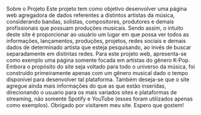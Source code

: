 Sobre o Projeto
    Este projeto tem como objetivo desenvolver uma página web agregadora de dados referentes a distintos artistas da música, considerando bandas, solistas, compositores, produtores e demais profissionais que possuam produções musicais.
    Sendo assim, o intuito deste site é proporcionar ao usuário um lugar em que possa ver todos as informações, lançamentos, produções, projetos, redes sociais e demais dados de determinado artista que esteja pesquisando, ao invés de buscar separadamente em distintas redes.
    Para este projeto web, apresenta-se como exemplo uma página somente focada em artistas do gênero K-Pop. Embora o propósito do site seja voltado para todo o universo da música, foi construído primeiramente apenas com um gênero musical dado o tempo disponível para desenvolver tal plataforma.
    Também deseja-se que o site agregue ainda mais informações do que as que estão inseridas, direcionando o usuario para os mais variados sites e plataformas de streaming, não somente Spotify e YouTube (esses foram utilizados apenas como exemplos).
    Obrigado por visitarem meu site. Espero que gostem!

